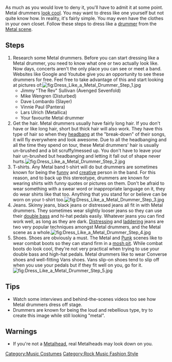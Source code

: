 As much as you would love to deny it, you'll have to admit it at some
point. Metal drummers [look cool](Look_Cool "wikilink"). You may want to
dress like one yourself but not quite know how. In reality, it's fairly
simple. You may even have the clothes in your own closet. Follow these
steps to dress like a [drummer](Drum_the_Metal_Way "wikilink") from the
[Metal scene](Be_Metal "wikilink").

## Steps

1.  Research some Metal drummers. Before you can start dressing like a
    Metal drummer, you need to know what one or two actually look like.
    Now days, concerts aren't the only place you can see or meet a band.
    Websites like Google and Youtube give you an opportunity to see
    these drummers for free. Feel free to take advantage of this and
    start looking at pictures
    of:![](Dress_Like_a_Metal_Drummer_Step_1.jpg "fig:Dress_Like_a_Metal_Drummer_Step_1.jpg")
    -   Jimmy "The Rev" Sullivan (Avenged Sevenfold)
    -   Mike Wengren (Disturbed)
    -   Dave Lombardo (Slayer)
    -   Vinnie Paul (Pantera)
    -   Lars Ulrich (Metallica)
    -   Your favourite Metal drummer
2.  Get the hair. Metal drummers usually have fairly long hair. If you
    don't have or like long hair, short but thick hair will also work.
    They have this type of hair so when they
    [headbang](Headbang "wikilink") at the "break-down" of their songs,
    it will fly everywhere and look awesome. Due to all the headbanging
    and all the time they spend on tour, these Metal drummers' hair is
    usually un-brushed and a bit scruffy/messed up. You don't have to
    leave your hair un-brushed but headbanging and letting it fall out
    of shape never
    hurts.![](Dress_Like_a_Metal_Drummer_Step_2.jpg "fig:Dress_Like_a_Metal_Drummer_Step_2.jpg")
3.  T-shirts. Any Metal band t-shirt will do but drummers are sometimes
    known for being the [funny](Be_Funny "wikilink") and
    [creative](Be_Creative "wikilink") person in the band. For this
    reason, and to back up this stereotype, drummers are known for
    wearing shirts with funny quotes or pictures on them. Don't be
    afraid to wear something with a swear word or inappropriate language
    on it, they do wear shirts like that too. Anything that you stand
    for or believe can be worn on your t-shirt
    too.![](Dress_Like_a_Metal_Drummer_Step_3.jpg "fig:Dress_Like_a_Metal_Drummer_Step_3.jpg")
4.  Jeans. Skinny jeans, black jeans or distressed jeans all fit in with
    Metal drummers. They sometimes wear slightly looser jeans so they
    can use their [double bass](Play_Double_Bass_Drums "wikilink") and
    hi-hat pedals easily. Whatever jeans you can find work well, as long
    as they are dark. [Distressing](Make_Distressed_Jeans "wikilink")
    and [laddering]("Ladder"_Jeans "wikilink") jeans are two very
    popular techniques amongst Metal drummers, and the Metal scene as a
    whole.![](Dress_Like_a_Metal_Drummer_Step_4.jpg "fig:Dress_Like_a_Metal_Drummer_Step_4.jpg")
5.  Shoes. Shoes are obviously a must. The Metal and
    [Punk](Be_a_Punk "wikilink") scenes like to wear combat boots so
    they can stand firm in a [mosh pit](Mosh_in_a_Mosh_Pit "wikilink").
    While combat boots do look cool, they're not very practical when
    trying to use your double bass and high-hat pedals. Metal drummers
    like to wear Converse shoes and well-fitting Vans shoes. Vans
    slip-on shoes tend to slip off when you use your pedals but if they
    fit well on you, go for
    it.![](Dress_Like_a_Metal_Drummer_Step_5.jpg "fig:Dress_Like_a_Metal_Drummer_Step_5.jpg")

## Tips

-   Watch some interviews and behind-the-scenes videos too see how Metal
    drummers dress off stage.
-   Drummers are known for being the loud and rebellious type, try to
    create this image while still looking "metal".

## Warnings

-   If you're not a [Metalhead](Be_a_Metalhead "wikilink"), real
    Metalheads may look down on you.

[Category:Music Costumes](Category:Music_Costumes "wikilink")
[Category:Rock Music Fashion
Style](Category:Rock_Music_Fashion_Style "wikilink")